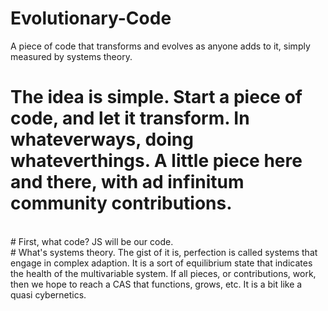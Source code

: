 # Evolutionary-Code
A piece of code that transforms and evolves as anyone adds to it, simply measured by systems theory.
<br>
# The idea is simple. Start a piece of code, and let it transform. In whateverways, doing whateverthings. A little piece here and there, with ad infinitum community contributions. 
<br>
# First, what code? JS will be our code.
<br>
# What's systems theory. The gist of it is, perfection is called systems that engage in complex adaption. It is a sort of equilibrium state that indicates the health of the multivariable system. If all pieces, or contributions, work, then we hope to reach a CAS that functions, grows, etc. It is a bit like a quasi cybernetics. 
<br>
